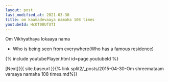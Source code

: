 ```yaml
---
layout: post
last_modified_at: 2021-03-30
title: om kaamadevaaya namaha 108 times
youtubeId: HcOT08UfUTI
---
```

 
 
Om Vikhyathaya lokaaya nama 
 
 -  Who is being seen from everywhere(Who has a famous residence) 
 
  
 
  
 
 
 
 
 
 


{% include youtubePlayer.html id=page.youtubeId %}
 
[Next]({{ site.baseurl }}{% link  split2/_posts/2015-04-30-Om shreemataam varaaya namaha 108 times.md%})
 
